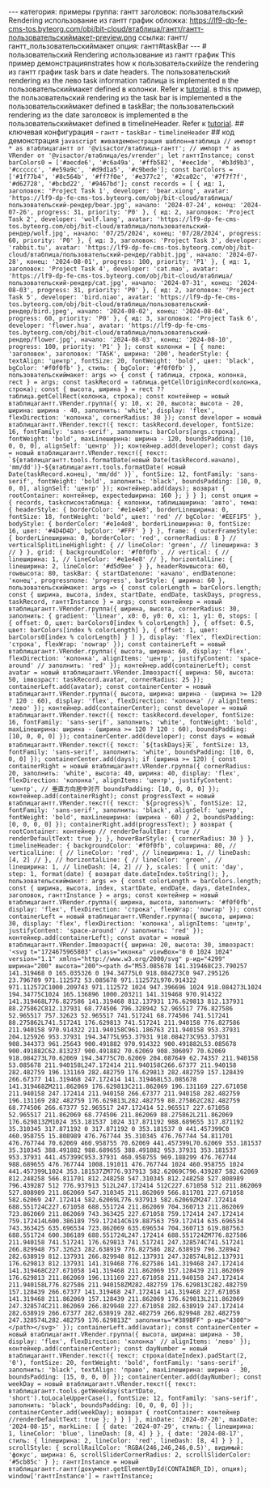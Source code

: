 --- категория: примеры группа: гантт заголовок: пользовательский Rendering использование из гантт график обложка: https://lf9-dp-fe-cms-tos.byteorg.com/obj/bit-cloud/втаблица/гантт/гантт-пользовательскиймакет-preview.png ссылка: гантт/гантт_пользовательскиймакет опция: гантт#taskBar --- # пользовательский Rendering использование из гантт график This пример демонстрацияnstrates how к пользовательскийize the rendering из гантт график task bars и date headers. The пользовательский rendering из the лево task information таблица is implemented в the пользовательскиймакет defined в колонки. Refer к [tutorial](../../опция/списоктаблица-колонки-текст#пользовательскиймакет). в this пример, the пользовательский rendering из the task bar is implemented в the пользовательскиймакет defined в taskBar; the пользовательский rendering из the date заголовок is implemented в the пользовательскиймакет defined в timelineHeader. Refer к [tutorial](../../guide/гантт/гантт_пользовательскиймакет). ## ключевая конфигурация - `гантт` - `taskBar` - `timelineHeader` ## код демонстрация ```javascript живаядемонстрация шаблон=втаблица // импорт * as втаблицагантт от '@visactor/втаблица-гантт'; // импорт * as VRender от '@visactor/втаблица/es/vrender'; let ганттInstance; const barColors0 = ['#aecde6', '#c6a49a', '#ffb582', '#eec1de', '#b3d9b3', '#cccccc', '#e59a9c', '#d9d1a5', '#c9bede']; const barColors = ['#1f77b4', '#8c564b', '#ff7f0e', '#e377c2', '#2ca02c', '#7f7f7f', '#d62728', '#bcbd22', '#9467bd']; const records = [ { ид: 1, заголовок: 'Project Task 1', developer: 'bear.xiong', avatar: 'https://lf9-dp-fe-cms-tos.byteorg.com/obj/bit-cloud/втаблица/пользовательский-рендер/bear.jpg', начало: '2024-07-24', конец: '2024-07-26', progress: 31, priority: 'P0' }, { ид: 2, заголовок: 'Project Task 2', developer: 'wolf.lang', avatar: 'https://lf9-dp-fe-cms-tos.byteorg.com/obj/bit-cloud/втаблица/пользовательский-рендер/wolf.jpg', начало: '07/25/2024', конец: '07/28/2024', progress: 60, priority: 'P0' }, { ид: 3, заголовок: 'Project Task 3', developer: 'rabbit.tu', avatar: 'https://lf9-dp-fe-cms-tos.byteorg.com/obj/bit-cloud/втаблица/пользовательский-рендер/rabbit.jpg', начало: '2024-07-28', конец: '2024-08-01', progress: 100, priority: 'P1' }, { ид: 1, заголовок: 'Project Task 4', developer: 'cat.mao', avatar: 'https://lf9-dp-fe-cms-tos.byteorg.com/obj/bit-cloud/втаблица/пользовательский-рендер/cat.jpg', начало: '2024-07-31', конец: '2024-08-03', progress: 31, priority: 'P0' }, { ид: 2, заголовок: 'Project Task 5', developer: 'bird.niao', avatar: 'https://lf9-dp-fe-cms-tos.byteorg.com/obj/bit-cloud/втаблица/пользовательский-рендер/bird.jpeg', начало: '2024-08-02', конец: '2024-08-04', progress: 60, priority: 'P0' }, { ид: 3, заголовок: 'Project Task 6', developer: 'flower.hua', avatar: 'https://lf9-dp-fe-cms-tos.byteorg.com/obj/bit-cloud/втаблица/пользовательский-рендер/flower.jpg', начало: '2024-08-03', конец: '2024-08-10', progress: 100, priority: 'P1' } ]; const колонки = [ { поле: 'заголовок', заголовок: 'TASK', ширина: '200', headerStyle: { textAlign: 'центр', fontSize: 20, fontWeight: 'bold', цвет: 'black', bgColor: '#f0f0fb' }, стиль: { bgColor: '#f0f0fb' }, пользовательскиймакет: args => { const { таблица, строка, колонка, rect } = args; const taskRecord = таблица.getCellOriginRecord(колонка, строка); const { высота, ширина } = rect ?? таблица.getCellRect(колонка, строка); const контейнер = новый втаблицагантт.VRender.группа({ y: 10, x: 20, высота: высота - 20, ширина: ширина - 40, заполнить: 'white', display: 'flex', flexDirection: 'колонка', cornerRadius: 30 }); const developer = новый втаблицагантт.VRender.текст({ текст: taskRecord.developer, fontSize: 16, fontFamily: 'sans-serif', заполнить: barColors[args.строка], fontWeight: 'bold', maxLineширина: ширина - 120, boundsPadding: [10, 0, 0, 0], alignSelf: 'центр' }); контейнер.add(developer); const days = новый втаблицагантт.VRender.текст({ текст: `${втаблицагантт.tools.formatDate(новый Date(taskRecord.начало), 'mm/dd')}-${втаблицагантт.tools.formatDate( новый Date(taskRecord.конец), 'mm/dd' )}`, fontSize: 12, fontFamily: 'sans-serif', fontWeight: 'bold', заполнить: 'black', boundsPadding: [10, 0, 0, 0], alignSelf: 'центр' }); контейнер.add(days); возврат { rootContainer: контейнер, expectedширина: 160 }; } } ]; const опция = { records, taskсписоктаблица: { колонки, таблицаширина: 'авто', тема: { headerStyle: { borderColor: '#e1e4e8', borderLineширина: 0, fontSize: 18, fontWeight: 'bold', цвет: 'red' // bgColor: '#EEF1F5' }, bodyStyle: { borderColor: '#e1e4e8', borderLineширина: 0, fontSize: 16, цвет: '#4D4D4D', bgColor: '#FFF' } } }, frame: { outerFrameStyle: { borderLineширина: 0, borderColor: 'red', cornerRadius: 8 } // verticalSplitLineHighlight: { // lineColor: 'green', // lineширина: 3 // } }, grid: { backgroundColor: '#f0f0fb', // vertical: { // lineширина: 1, // lineColor: '#e1e4e8' // }, horizontalLine: { lineширина: 2, lineColor: '#d5d9ee' } }, headerRowвысота: 60, rowвысота: 80, taskBar: { startDateполе: 'начало', endDateполе: 'конец', progressполе: 'progress', barStyle: { ширина: 60 }, пользовательскиймакет: args => { const colorLength = barColors.length; const { ширина, высота, index, startDate, endDate, taskDays, progress, taskRecord, ганттInstance } = args; const контейнер = новый втаблицагантт.VRender.группа({ ширина, высота, cornerRadius: 30, заполнить: { gradient: 'linear', x0: 0, y0: 0, x1: 1, y1: 0, stops: [ { offset: 0, цвет: barColors0[index % colorLength] }, { offset: 0.5, цвет: barColors[index % colorLength] }, { offset: 1, цвет: barColors0[index % colorLength] } ] }, display: 'flex', flexDirection: 'строка', flexWrap: 'nowrap' }); const containerLeft = новый втаблицагантт.VRender.группа({ высота, ширина: 60, display: 'flex', flexDirection: 'колонка', alignItems: 'центр', justifyContent: 'space-around' // заполнить: 'red' }); контейнер.add(containerLeft); const avatar = новый втаблицагантт.VRender.Imвозраст({ ширина: 50, высота: 50, imвозраст: taskRecord.avatar, cornerRadius: 25 }); containerLeft.add(avatar); const containerCenter = новый втаблицагантт.VRender.группа({ высота, ширина: ширина - (ширина >= 120 ? 120 : 60), display: 'flex', flexDirection: 'колонка' // alignItems: 'лево' }); контейнер.add(containerCenter); const developer = новый втаблицагантт.VRender.текст({ текст: taskRecord.developer, fontSize: 16, fontFamily: 'sans-serif', заполнить: 'white', fontWeight: 'bold', maxLineширина: ширина - (ширина >= 120 ? 120 : 60), boundsPadding: [10, 0, 0, 0] }); containerCenter.add(developer); const days = новый втаблицагантт.VRender.текст({ текст: `${taskDays}天`, fontSize: 13, fontFamily: 'sans-serif', заполнить: 'white', boundsPadding: [10, 0, 0, 0] }); containerCenter.add(days); if (ширина >= 120) { const containerRight = новый втаблицагантт.VRender.группа({ cornerRadius: 20, заполнить: 'white', высота: 40, ширина: 40, display: 'flex', flexDirection: 'колонка', alignItems: 'центр', justifyContent: 'центр', // 垂直方向居中对齐 boundsPadding: [10, 0, 0, 0] }); контейнер.add(containerRight); const progressText = новый втаблицагантт.VRender.текст({ текст: `${progress}%`, fontSize: 12, fontFamily: 'sans-serif', заполнить: 'black', alignSelf: 'центр', fontWeight: 'bold', maxLineширина: (ширина - 60) / 2, boundsPadding: [0, 0, 0, 0] }); containerRight.add(progressText); } возврат { rootContainer: контейнер // renderDefaultBar: true // renderDefaultText: true }; }, hoverBarStyle: { cornerRadius: 30 } }, timelineHeader: { backgroundColor: '#f0f0fb', colширина: 80, // verticalLine: { // lineColor: 'red', // lineширина: 1, // lineDash: [4, 2] // }, // horizontalLine: { // lineColor: 'green', // lineширина: 1, // lineDash: [4, 2] // }, scales: [ { unit: 'day', step: 1, format(date) { возврат date.dateIndex.toString(); }, пользовательскиймакет: args => { const colorLength = barColors.length; const { ширина, высота, index, startDate, endDate, days, dateIndex, заголовок, ганттInstance } = args; const контейнер = новый втаблицагантт.VRender.группа({ ширина, высота, заполнить: '#f0f0fb', display: 'flex', flexDirection: 'строка', flexWrap: 'nowrap' }); const containerLeft = новый втаблицагантт.VRender.группа({ высота, ширина: 30, display: 'flex', flexDirection: 'колонка', alignItems: 'центр', justifyContent: 'space-around' // заполнить: 'red' }); контейнер.add(containerLeft); const avatar = новый втаблицагантт.VRender.Imвозраст({ ширина: 20, высота: 30, imвозраст: '<svg t="1724675965803" class="иконка" viewBox="0 0 1024 1024" version="1.1" xmlns="http://www.w3.org/2000/svg" p-ид="4299" ширина="200" высота="200"><path d="M53.085678 141.319468C23.790257 141.319468 0 165.035326 0 194.34775L0 918.084273C0 947.295126 23.796789 971.112572 53.085678 971.112572L970.914322 971.112572C1000.209743 971.112572 1024 947.396696 1024 918.084273L1024 194.34775C1024 165.136896 1000.203211 141.319468 970.914322 141.319468L776.827586 141.319468 812.137931 176.629813 812.137931 88.275862C812.137931 68.774506 796.328942 52.965517 776.827586 52.965517 757.32623 52.965517 741.517241 68.774506 741.517241 88.275862L741.517241 176.629813 741.517241 211.940158 776.827586 211.940158 970.914322 211.940158C961.186763 211.940158 953.37931 204.125926 953.37931 194.34775L953.37931 918.084273C953.37931 908.344373 961.25643 900.491882 970.914322 900.491882L53.085678 900.491882C62.813237 900.491882 70.62069 908.306097 70.62069 918.084273L70.62069 194.34775C70.62069 204.087649 62.74357 211.940158 53.085678 211.940158L247.172414 211.940158C266.67377 211.940158 282.482759 196.131169 282.482759 176.629813 282.482759 157.128439 266.67377 141.319468 247.172414 141.319468L53.085678 141.319468ZM211.862069 176.629813C211.862069 196.131169 227.671058 211.940158 247.172414 211.940158 266.67377 211.940158 282.482759 196.131169 282.482759 176.629813L282.482759 88.275862C282.482759 68.774506 266.67377 52.965517 247.172414 52.965517 227.671058 52.965517 211.862069 68.774506 211.862069 88.275862L211.862069 176.629813ZM1024 353.181537 1024 317.871192 988.689655 317.871192 35.310345 317.871192 0 317.871192 0 353.181537 0 441.457399C0 460.958755 15.808989 476.767744 35.310345 476.767744 54.811701 476.767744 70.62069 460.958755 70.62069 441.457399L70.62069 353.181537 35.310345 388.491882 988.689655 388.491882 953.37931 353.181537 953.37931 441.457399C953.37931 460.958755 969.188299 476.767744 988.689655 476.767744 1008.191011 476.767744 1024 460.958755 1024 441.457399L1024 353.181537ZM776.937913 582.62069C796.439287 582.62069 812.248258 566.811701 812.248258 547.310345 812.248258 527.808989 796.439287 512 776.937913 512L247.172414 512C227.671058 512 211.862069 527.808989 211.862069 547.310345 211.862069 566.811701 227.671058 582.62069 247.172414 582.62069L776.937913 582.62069ZM247.172414 688.551724C227.671058 688.551724 211.862069 704.360713 211.862069 723.862069 211.862069 743.363425 227.671058 759.172414 247.172414 759.172414L600.386189 759.172414C619.887563 759.172414 635.696534 743.363425 635.696534 723.862069 635.696534 704.360713 619.887563 688.551724 600.386189 688.551724L247.172414 688.551724ZM776.827586 211.940158 741.517241 176.629813 741.517241 247.328574C741.517241 266.829948 757.32623 282.638919 776.827586 282.638919 796.328942 282.638919 812.137931 266.829948 812.137931 247.328574L812.137931 176.629813 812.137931 141.319468 776.827586 141.319468 247.172414 141.319468C227.671058 141.319468 211.862069 157.128439 211.862069 176.629813 211.862069 196.131169 227.671058 211.940158 247.172414 211.940158L776.827586 211.940158ZM282.482759 176.629813C282.482759 157.128439 266.67377 141.319468 247.172414 141.319468 227.671058 141.319468 211.862069 157.128439 211.862069 176.629813L211.862069 247.328574C211.862069 266.829948 227.671058 282.638919 247.172414 282.638919 266.67377 282.638919 282.482759 266.829948 282.482759 247.328574L282.482759 176.629813Z" заполнить="#389BFF" p-ид="4300"></path></svg>' }); containerLeft.add(avatar); const containerCenter = новый втаблицагантт.VRender.группа({ высота, ширина: ширина - 30, display: 'flex', flexDirection: 'колонка' // alignItems: 'лево' }); контейнер.add(containerCenter); const dayNumber = новый втаблицагантт.VRender.текст({ текст: строка(dateIndex).padStart(2, '0'), fontSize: 20, fontWeight: 'bold', fontFamily: 'sans-serif', заполнить: 'black', textAlign: 'право', maxLineширина: ширина - 30, boundsPadding: [15, 0, 0, 0] }); containerCenter.add(dayNumber); const weekDay = новый втаблицагантт.VRender.текст({ текст: втаблицагантт.tools.getWeekday(startDate, 'short').toLocaleUpperCase(), fontSize: 12, fontFamily: 'sans-serif', заполнить: 'black', boundsPadding: [0, 0, 0, 0] }); containerCenter.add(weekDay); возврат { rootContainer: контейнер //renderDefaultText: true }; } } ] }, minDate: '2024-07-20', maxDate: '2024-08-15', markLine: [ { date: '2024-07-29', стиль: { lineширина: 1, lineColor: 'blue', lineDash: [8, 4] } }, { date: '2024-08-17', стиль: { lineширина: 2, lineColor: 'red', lineDash: [8, 4] } } ], scrollStyle: { scrollRailColor: 'RGBA(246,246,246,0.5)', видимый: 'фокус', ширина: 6, scrollSliderCornerRadius: 2, scrollSliderColor: '#5cb85c' } }; ганттInstance = новый втаблицагантт.гантт(документ.getElementById(CONTAINER_ID), опция); window['ганттInstance'] = ганттInstance; ``` 